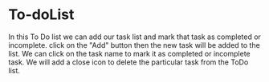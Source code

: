 # To-doList
In this To Do list we can add our task list and mark that task as completed or incomplete.  click on the "Add" button then the new task will be added to the list. We can click on the task name to mark it as completed or incomplete task. We will add a close icon to delete the particular task from the ToDo list.
